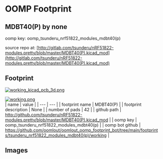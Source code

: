 # OOMP Footprint  
## MDBT40(P)  by none  
  
oomp key: oomp_tsunderu_nrf51822_modules_mdbt40(p)  
  
source repo at: [http://gitlab.com/tsunderu/nRF51822-modules.pretty/blob/master/MDBT40(P).kicad_mod](http://gitlab.com/tsunderu/nRF51822-modules.pretty/blob/master/MDBT40(P).kicad_mod)  
## Footprint  
  
[![working_kicad_pcb_3d.png](working_kicad_pcb_3d_600.png)](working_kicad_pcb_3d.png)  
  
[![working.png](working_600.png)](working.png)  
| name | value | 
| --- | --- | 
| footprint name | MDBT40(P) | 
| footprint description | None | 
| number of pads | 42 | 
| github path | http://github.com/tsunderu/nRF51822-modules.pretty/blob/master/MDBT40(P).kicad_mod | 
| oomp key | oomp_tsunderu_nrf51822_modules_mdbt40(p) | 
| oomp bot github | https://github.com/oomlout/oomlout_oomp_footprint_bot/tree/main/footprints/tsunderu_nrf51822_modules_mdbt40(p)/working | 
## Images  
